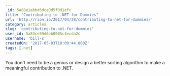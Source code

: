```yaml
---
_id: 5a88e1abbd6dca0d5f0d1efc
title: "Contributing to .NET for Dummies"
url: 'http://rion.io/2017/04/28/contributing-to-net-for-dummies/'
category: articles
slug: 'contributing-to-net-for-dummies'
user_id: 5a83ce59d6eb0005c4ecda2c
username: 'bill-s'
createdOn: '2017-05-03T18:09:44.000Z'
tags: [.net]
---
```


You don't need to be a genius or design a better sorting algorithm to make a meaningful contribution to .NET.
